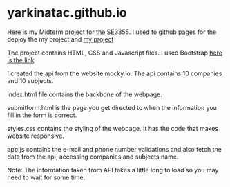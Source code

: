 # yarkinatac.github.io

Here is my Midterm project for the SE3355. I used to github pages for the deploy the my project and [my project](https://getbootstrap.com/)

The project contains HTML, CSS and Javascript files. I used Bootstrap [here is the link](https://getbootstrap.com/)

I created the api from the website mocky.io. The api contains 10 companies and 10 subjects.

index.html file contains the backbone of the webpage.

submitform.html is the page you get directed to when the information you fill in the form is correct.

styles.css contains the styling of the webpage. It has the code that makes website responsive.

app.js contains the e-mail and phone number validations and also fetch the data from the api, accessing companies and subjects name.

Note: The information taken from API takes a little long to load so you may need to wait for some time.
